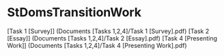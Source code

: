 # StDomsTransitionWork

[Task 1 [Survey]] (Documents [Tasks 1,2,4]/Task 1 [Survey].pdf)
[Task 2 [Essay]] (Documents [Tasks 1,2,4]/Task 2 [Essay].pdf)
[Task 4 [Presenting Work]] (Documents [Tasks 1,2,4]/Task 4 [Presenting Work].pdf)
